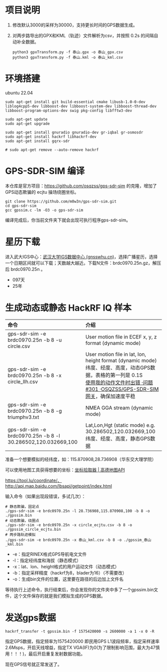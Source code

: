 # 项目说明

1. 修改默认3000的采样为30000，支持更长时间的GPS数据生成。

2. 对两步路导出的GPX和KML（轨迹）文件解析为csv，并按照 0.2s 的间隔自动补全数据。

    ```
    python3 gpxTransform.py -f 泰山.gpx -o 泰山_gpx.csv
    python3 gpxTransform.py -f 泰山.kml -o 泰山_kml.csv
    ```

# 环境搭建

ubuntu 22.04

```
sudo apt-get install git build-essential cmake libusb-1.0-0-dev liblog4cpp5-dev libboost-dev libboost-system-dev libboost-thread-dev libboost-program-options-dev swig pkg-config libfftw3-dev

sudo apt-get update
sudo apt-get upgrade

sudo apt-get install gnuradio gnuradio-dev gr-iqbal gr-osmosdr
sudo apt-get install hackrf libhackrf-dev
sudo apt-get install gqrx-sdr

# sudo apt-get remove --auto-remove hackrf
```

# GPS-SDR-SIM 编译

本仓库是官方项目：https://github.com/osqzss/gps-sdr-sim 的克隆，增加了GPS动态欺骗的 ecjtu 操场绕圈坐标。

```
git clone https://github.com/m0w3n/gps-sdr-sim.git
cd gps-sdr-sim
gcc gpssim.c -lm -O3 -o gps-sdr-sim
```

编译完成后，你当前文件夹下就会出现可执行程序gps-sdr-sim。

# 星历下载

进入武大IGS中心：[武汉大学IGS数据中心 (gnsswhu.cn)](http://www.igs.gnsswhu.cn/index.php)，选择广播星历，选择一个日期区间就可以下载；天数越大越近。下载N文件：brdc0970.25n.gz，解压后 brdc0970.25n 。

- 097天
- 25年

# 生成动态或静态 HackRF IQ 样本

| 命令                                                         | 介绍                                                         |
| :----------------------------------------------------------- | :----------------------------------------------------------- |
| gps-sdr-sim -e brdc0970.25n -b 8 -u circle.csv               | User motion file in ECEF x, y, z format (dynamic mode)       |
| gps-sdr-sim -e brdc0970.25n  -b 8 -x circle_llh.csv          | User motion file in lat, lon, height format (dynamic mode)<br>纬度、经度、高度，动态GPS数据，表格的第一列是 0.1S<br>[使用我的动作文件时出错 ·问题 #301 ·OSQZSS/GPS-SDR-SIM 网关](https://github.com/osqzss/gps-sdr-sim/issues/301)，确保加速度平稳 |
| gps-sdr-sim -e brdc0970.25n  -b 8 -g triumphv3.txt           | NMEA GGA stream (dynamic mode)                               |
| gps-sdr-sim -e brdc0970.25n  -b 8 -l 30.286502,120.032669,100 | Lat,Lon,Hgt (static mode) e.g. 30.286502,120.032669,100<br>纬度、经度、高度，静态GPS数据 |

准备一个想要模拟的经纬度，如：115.870908,28.736908（华东交大理学院）

可以使用地图工具获得想要的坐标：[坐标拾取器 | 高德地图API](https://lbs.amap.com/tools/picker)

https://tool.lu/coordinate/、http://api.map.baidu.com/lbsapi/getpoint/index.html

输入命令（如果出现段错误，多试几次）：

```
# 静态欺骗，固定点
./gps-sdr-sim -e brdc0970.25n -l 28.736908,115.870908,100 -b 8 -o ./gpssim.bin
# 动态欺骗，绕圈点
./gps-sdr-sim -e brdc0970.25n -x circle_ecjtu.csv -b 8 -o ./gpssim_circle_ecjtu.bin
# 两步路轨迹模拟
./gps-sdr-sim -e brdc0970.25n -x 泰山_kml.csv -b 8 -o ./gpssim_泰山_kml.bin
```

- -e：指定RINEX格式GPS导航电文文件
- -l：指定经纬度和海拔（静态模式）
- -x：lat、lon、height格式的用户运动文件（动态模式）
- -b：指定采样精度（hackrf为8，blader为16）（不需要改）
- -o：生成bin文件的位置，这里要在路径的后边加上文件名

等待执行上述命令，执行结束后，你会发现你的文件夹中多了一个gpssim.bin文件，这个文件保存的就是我们模拟生成的GPS数据。

# 发送gps数据

```
hackrf_transfer -t gpssim.bin -f 1575420000 -s 2600000 -a 1 -x 0 -R
```

指定GPS数据，指定频率为1575420000 即民用GPS L1波段频率，指定采样速率2.6Msps，开启天线增益，指定TX VGA(IF)为0(为了限制影响范围，最大为47慎用！！！)，最后开启重复发射数据功能。

现在GPS信号就正常发送了。

